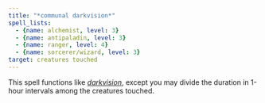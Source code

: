 ```yaml
---
title: "*communal darkvision*"
spell_lists:
  - {name: alchemist, level: 3}
  - {name: antipaladin, level: 3}
  - {name: ranger, level: 4}
  - {name: sorcerer/wizard, level: 3}
target: creatures touched
---
```


This spell functions like [*darkvision*](/spells/darkvision/), except you may divide the duration in 1-hour intervals among the creatures touched.

